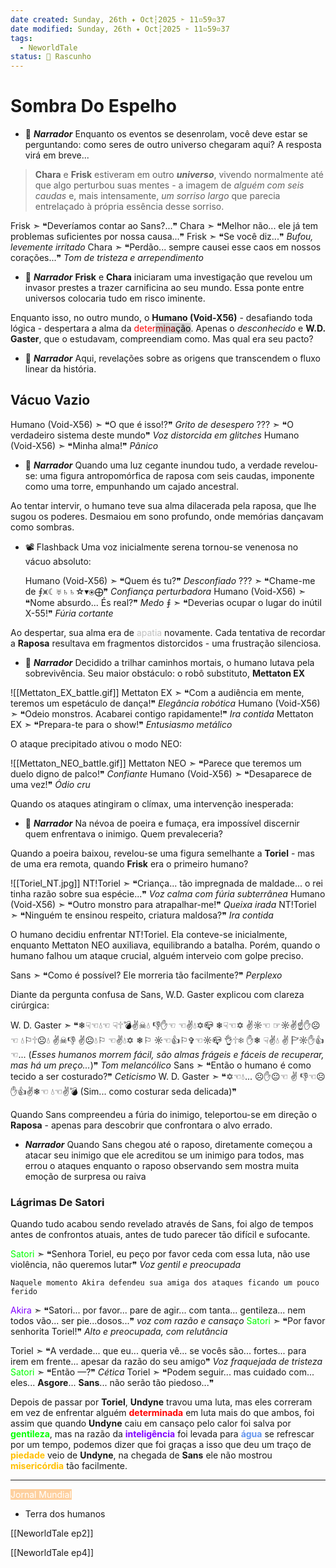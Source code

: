 ```yaml
---
date created: Sunday, 26th ✦ Oct┆2025 ➣ 11▫59▫37
date modified: Sunday, 26th ✦ Oct┆2025 ➣ 11▫59▫37
tags:
  - NeworldTale
status: 📄 Rascunho
---
```


# Sombra Do Espelho
- 📜 ***Narrador***
Enquanto os eventos se desenrolam, você deve estar se perguntando: como seres de outro universo chegaram aqui?
A resposta virá em breve...

> **Chara** e **Frisk** estiveram em outro ***universo***, vivendo normalmente até que algo perturbou suas mentes - a imagem de *alguém com seis caudas* e, mais intensamente, *um sorriso largo* que parecia entrelaçado à própria essência desse sorriso.

Frisk  ➣ ❝Deveríamos contar ao Sans?...❞
Chara  ➣ ❝Melhor não... ele já tem problemas suficientes por nossa causa...❞
Frisk  ➣ ❝Se você diz...❞ *Bufou, levemente irritado*
Chara  ➣ ❝Perdão... sempre causei esse caos em nossos corações...❞ *Tom de tristeza e arrependimento*

- 📜 ***Narrador***
**Frisk** e **Chara** iniciaram uma investigação que revelou um invasor prestes a trazer carnificina ao seu mundo. Essa ponte entre universos colocaria tudo em risco iminente.

Enquanto isso, no outro mundo, o **Humano (Void-X56)** - desafiando toda lógica - despertara a alma da <span style="color: rgb(255,0,0)">deter</span><mark style="background: #D3D3D3;"><span style="color: rgb(128,0,0)">mina</span><span style="color: rgb(0,0,0)">ção</span></mark>. Apenas o *desconhecido* e **W.D. Gaster**, que o estudavam, compreendiam como. Mas qual era seu pacto?

- 📜 ***Narrador***
Aqui, revelações sobre as origens que transcendem o fluxo linear da história.

## Vácuo Vazio
Humano (Void-X56)  ➣ ❝O que é isso!?❞ *Grito de desespero*
???  ➣ ❝O verdadeiro sistema deste mundo❞ *Voz distorcida em glitches*
Humano (Void-X56)  ➣ ❝Minha alma!❞ *Pânico*

- 📜 ***Narrador*** 
Quando uma luz cegante inundou tudo, a verdade revelou-se: uma figura antropomórfica de raposa com seis caudas, imponente como uma torre, empunhando um cajado ancestral.

Ao tentar intervir, o humano teve sua alma dilacerada pela raposa, que lhe sugou os poderes. Desmaiou em sono profundo, onde memórias dançavam como sombras.

- 📽️ Flashback 
	Uma voz inicialmente serena tornou-se venenosa no vácuo absoluto:
	
	Humano (Void-X56)  ➣ ❝Quem és tu?❞ *Desconfiado*
	???  ➣ ❝Chame-me de ⨎⩙☾♅♄♄☆▾⦿⨁❞ *Confiança perturbadora*
	Humano (Void-X56)  ➣ ❝Nome absurdo... És real?❞ *Medo*
	⨎  ➣ ❝Deverias ocupar o lugar do inútil X-55!❞ *Fúria cortante*

Ao despertar, sua alma era de <span style="color:rgb(192, 192, 192)">apatia</span> novamente. Cada tentativa de recordar a **Raposa** resultava em fragmentos distorcidos - uma frustração silenciosa.

- 📜 ***Narrador***
Decidido a trilhar caminhos mortais, o humano lutava pela sobrevivência. Seu maior obstáculo: o robô substituto, **Mettaton EX**

![[Mettaton_EX_battle.gif]]
Mettaton EX  ➣ ❝Com a audiência em mente, teremos um espetáculo de dança!❞ *Elegância robótica*
Humano (Void-X56)  ➣ ❝Odeio monstros. Acabarei contigo rapidamente!❞ *Ira contida*
Mettaton EX  ➣ ❝Prepara-te para o show!❞ *Entusiasmo metálico*

O ataque precipitado ativou o modo NEO:

![[Mettaton_NEO_battle.gif]]
Mettaton NEO  ➣ ❝Parece que teremos um duelo digno de palco!❞ *Confiante*
Humano (Void-X56)  ➣ ❝Desaparece de uma vez!❞ *Ódio cru*

Quando os ataques atingiram o clímax, uma intervenção inesperada:

- 📜 ***Narrador***
Na névoa de poeira e fumaça, era impossível discernir quem enfrentava o inimigo. Quem prevaleceria?

Quando a poeira baixou, revelou-se uma figura semelhante a **Toriel** - mas de uma era remota, quando **Frisk** era o primeiro humano?

![[Toriel_NT.jpg]]
NT!Toriel  ➣ ❝Criança... tão impregnada de maldade... o rei tinha razão sobre sua espécie...❞ *Voz calma com fúria subterrânea*
Humano (Void-X56) ➣ ❝Outro monstro para atrapalhar-me!❞ *Queixa irada*
NT!Toriel ➣ ❝Ninguém te ensinou respeito, criatura maldosa?❞ *Ira contida*

O humano decidiu enfrentar NT!Toriel. Ela conteve-se inicialmente, enquanto Mettaton NEO auxiliava, equilibrando a batalha. Porém, quando o humano falhou um ataque crucial, alguém interveio com golpe preciso.

Sans ➣ ❝Como é possível? Ele morreria tão facilmente?❞ *Perplexo*

Diante da pergunta confusa de Sans, W.D. Gaster explicou com clareza cirúrgica:

W. D. Gaster  ➣ ❝❄☟☜💧☜ ☟🕆💣✌☠💧 👎✋☜ ☜✌💧✡📪 ❄☟☜✡ ✌☼☜ ☞☼✌☝✋☹☜ 💧⚐🕆☹💧 ✌☠👎 ✌☹💧⚐ ☜✌💧✡ ❄⚐ ☼☜👍⚐✞☜☼📪 👌🕆❄ ✋❄ ☟✌💧 ✌ 🏱☼✋👍☜... (*Esses humanos morrem fácil, são almas frágeis e fáceis de recuperar, mas há um preço...*)❞ *Tom melancólico*
Sans  ➣ ❝Então o humano é como tecido a ser costurado?❞ *Ceticismo*
W. D. Gaster  ➣ ❝✡☜💧... ☹✋😐☜ ✌ 👎☜☹✋👍✌❄☜ 💧☜✌💣 (Sim... como costurar seda delicada)❞

Quando Sans compreendeu a fúria do inimigo, teleportou-se em direção o **Raposa** - apenas para descobrir que confrontara o alvo errado.

- ***Narrador***
Quando Sans chegou até o raposo, diretamente começou a atacar seu inimigo que ele acreditou se um inimigo para todos, mas errou o ataques enquanto o raposo observando sem mostra muita emoção de surpresa ou raiva

### Lágrimas De Satori
Quando tudo acabou sendo revelado através de Sans, foi algo de tempos antes de confrontos atuais, antes de tudo parecer tão difícil e sufocante.

<span style="color:rgb(0, 255, 0)">Satori</span>  ➣ ❝Senhora Toriel, eu peço por favor ceda com essa luta, não use violência, não queremos lutar❞ *Voz gentil e preocupada*

`Naquele momento Akira defendeu sua amiga dos ataques ficando um pouco ferido`

<span style="color:rgb(128, 0, 255)">Akira</span>  ➣ ❝Satori... por favor... pare de agir... com tanta... gentileza... nem todos vão... ser pie...dosos...❞ *voz com razão e cansaço*
<span style="color:rgb(0, 255, 0)">Satori</span>  ➣ ❝Por favor senhorita Toriel!❞ *Alto e preocupada, com relutância*

Toriel  ➣ ❝A verdade... que eu... queria vê... se vocês são... fortes... para irem em frente... apesar da razão do seu amigo❞ *Voz fraquejada de tristeza*
<span style="color:rgb(0, 255, 0)">Satori</span>  ➣ ❝Então —?❞ *Cética*
Toriel  ➣ ❝Podem seguir... mas cuidado com... eles... **Asgore**... **Sans**... não serão tão piedoso...❞

Depois de passar por **Toriel**, **Undyne** travou uma luta, mas eles correram em vez de enfrentar alguém <span style="font-weight:bold; color:rgb(255, 0, 0)">determinada</span> em luta mais do que ambos, foi assim que quando **Undyne** caiu em cansaço pelo calor foi salva por <span style="font-weight:bold; color:rgb(0, 255, 0)">gentileza</span>, mas na razão da <span style="font-weight:bold; color:rgb(128, 0, 255)">inteligência</span> foi levada para <span style="font-weight:bold; color:rgb(100, 149, 237)">água</span> se refrescar por um tempo, podemos dizer que foi graças a isso que deu um traço de <span style="font-weight:bold; color:rgb(255, 191, 0)">piedade</span> veio de **Undyne**, na chegada de **Sans** ele não mostrou <span style="font-weight:bold; color:rgb(255, 191, 0)">misericórdia</span> tão facilmente.

----
<mark style="background: #FFB86CA6;"><span style="color:rgb(255, 255, 255)">Jornal Mundial</span></mark>
- Terra dos humanos


[[NeworldTale ep2]]

[[NeworldTale ep4]]